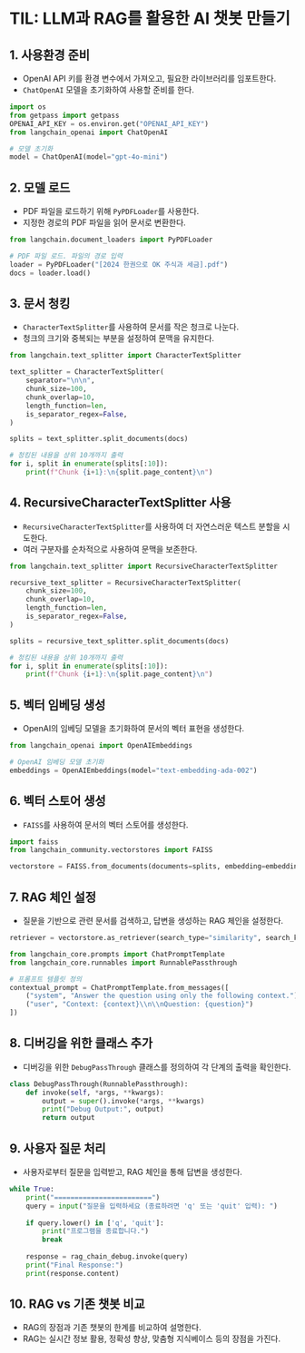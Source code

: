 # TIL: LLM과 RAG를 활용한 AI 챗봇 만들기

## 1. 사용환경 준비
- OpenAI API 키를 환경 변수에서 가져오고, 필요한 라이브러리를 임포트한다.
- `ChatOpenAI` 모델을 초기화하여 사용할 준비를 한다.

```python
import os
from getpass import getpass
OPENAI_API_KEY = os.environ.get("OPENAI_API_KEY")
from langchain_openai import ChatOpenAI

# 모델 초기화
model = ChatOpenAI(model="gpt-4o-mini")
```

## 2. 모델 로드
- PDF 파일을 로드하기 위해 `PyPDFLoader`를 사용한다.
- 지정한 경로의 PDF 파일을 읽어 문서로 변환한다.

```python
from langchain.document_loaders import PyPDFLoader

# PDF 파일 로드. 파일의 경로 입력
loader = PyPDFLoader("[2024 한권으로 OK 주식과 세금].pdf")
docs = loader.load()
```

## 3. 문서 청킹
- `CharacterTextSplitter`를 사용하여 문서를 작은 청크로 나눈다.
- 청크의 크기와 중복되는 부분을 설정하여 문맥을 유지한다.

```python
from langchain.text_splitter import CharacterTextSplitter

text_splitter = CharacterTextSplitter(
    separator="\n\n",
    chunk_size=100,
    chunk_overlap=10,
    length_function=len,
    is_separator_regex=False,
)

splits = text_splitter.split_documents(docs)

# 청킹된 내용을 상위 10개까지 출력
for i, split in enumerate(splits[:10]):
    print(f"Chunk {i+1}:\n{split.page_content}\n")
```

## 4. RecursiveCharacterTextSplitter 사용
- `RecursiveCharacterTextSplitter`를 사용하여 더 자연스러운 텍스트 분할을 시도한다.
- 여러 구분자를 순차적으로 사용하여 문맥을 보존한다.

```python
from langchain.text_splitter import RecursiveCharacterTextSplitter

recursive_text_splitter = RecursiveCharacterTextSplitter(
    chunk_size=100,
    chunk_overlap=10,
    length_function=len,
    is_separator_regex=False,
)

splits = recursive_text_splitter.split_documents(docs)

# 청킹된 내용을 상위 10개까지 출력
for i, split in enumerate(splits[:10]):
    print(f"Chunk {i+1}:\n{split.page_content}\n")
```

## 5. 벡터 임베딩 생성
- OpenAI의 임베딩 모델을 초기화하여 문서의 벡터 표현을 생성한다.

```python
from langchain_openai import OpenAIEmbeddings

# OpenAI 임베딩 모델 초기화
embeddings = OpenAIEmbeddings(model="text-embedding-ada-002")
```

## 6. 벡터 스토어 생성
- `FAISS`를 사용하여 문서의 벡터 스토어를 생성한다.

```python
import faiss
from langchain_community.vectorstores import FAISS

vectorstore = FAISS.from_documents(documents=splits, embedding=embeddings)
```

## 7. RAG 체인 설정
- 질문을 기반으로 관련 문서를 검색하고, 답변을 생성하는 RAG 체인을 설정한다.

```python
retriever = vectorstore.as_retriever(search_type="similarity", search_kwargs={"k": 1})

from langchain_core.prompts import ChatPromptTemplate
from langchain_core.runnables import RunnablePassthrough

# 프롬프트 템플릿 정의
contextual_prompt = ChatPromptTemplate.from_messages([
    ("system", "Answer the question using only the following context."),
    ("user", "Context: {context}\\n\\nQuestion: {question}")
])
```

## 8. 디버깅을 위한 클래스 추가
- 디버깅을 위한 `DebugPassThrough` 클래스를 정의하여 각 단계의 출력을 확인한다.

```python
class DebugPassThrough(RunnablePassthrough):
    def invoke(self, *args, **kwargs):
        output = super().invoke(*args, **kwargs)
        print("Debug Output:", output)
        return output
```

## 9. 사용자 질문 처리
- 사용자로부터 질문을 입력받고, RAG 체인을 통해 답변을 생성한다.

```python
while True: 
    print("========================")
    query = input("질문을 입력하세요 (종료하려면 'q' 또는 'quit' 입력): ")
    
    if query.lower() in ['q', 'quit']:
        print("프로그램을 종료합니다.")
        break
        
    response = rag_chain_debug.invoke(query)
    print("Final Response:")
    print(response.content)
```

## 10. RAG vs 기존 챗봇 비교
- RAG의 장점과 기존 챗봇의 한계를 비교하여 설명한다.
- RAG는 실시간 정보 활용, 정확성 향상, 맞춤형 지식베이스 등의 장점을 가진다.